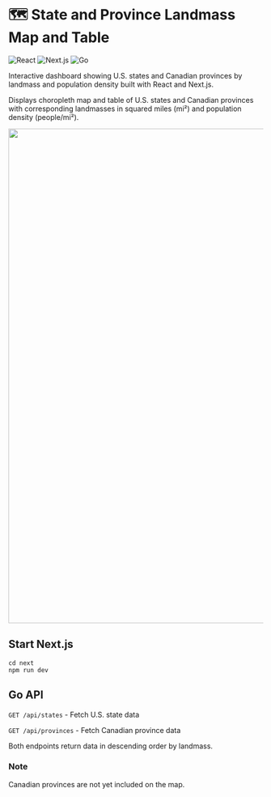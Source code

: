 # 🗺️ State and Province Landmass Map and Table
![React](https://img.shields.io/badge/React-20232A?style=for-the-badge&logo=react&logoColor=61DAFB)
![Next.js](https://img.shields.io/badge/Next.js-0F0F0F?style=for-the-badge&logo=nextdotjs&logoColor=white)
![Go](https://img.shields.io/badge/Go-0F0F0F?style=for-the-badge&logo=go&logoColor=00ADD8)

Interactive dashboard showing U.S. states and Canadian provinces by landmass and population density built with React and Next.js.

Displays choropleth map and table of U.S. states and Canadian provinces with corresponding landmasses in squared miles (mi²) and population density (people/mi²).
   
<p align=center>
   <img width="1839" height="977" alt="Dashboard Screenshot" src="https://github.com/user-attachments/assets/0b20a7ed-ec9d-4244-8fda-d32f3182030a" />
</p>

## Start Next.js
   ```
   cd next
   npm run dev
   ```

## Go API
`GET /api/states` - Fetch U.S. state data

`GET /api/provinces` - Fetch Canadian province data

Both endpoints return data in descending order by landmass.

### Note
Canadian provinces are not yet included on the map.
